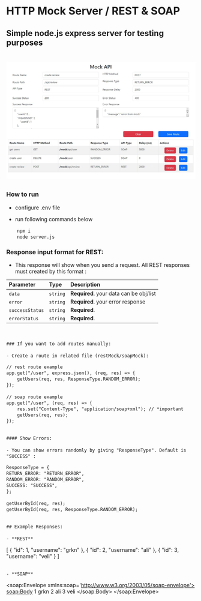 # HTTP Mock Server / REST & SOAP

## Simple node.js express server for testing purposes

<h1 align="center">
  <img src="./images/ex1.jpg"/>
</h1>

### How to run

- configure .env file

- run following commands below

```
    npm i
    node server.js

```

### Response input format for REST:

- This response will show when you send a request. All REST responses must created by this format :

| Parameter       | Type     | Description                             |
| :-------------- | :------- | :-------------------------------------- |
| `data`          | `string` | **Required**. your data can be obj/list |
| `error`         | `string` | **Required**. your error response       |
| `successStatus` | `string` | **Required**.                           |
| `errorStatus`   | `string` | **Required**.                           |

```


### If you want to add routes manually:

- Create a route in related file (restMock/soapMock):

```
    // rest route example
    app.get("/user", express.json(), (req, res) => {
        getUsers(req, res, ResponseType.RANDOM_ERROR);
    });

    // soap route example
    app.get("/user", (req, res) => {
        res.set("Content-Type", "application/soap+xml"); // *important
        getUsers(req, res);
    });

```

#### Show Errors:

- You can show errors randomly by giving "ResponseType". Default is "SUCCESS" :

```
    ResponseType = {
    RETURN_ERROR: "RETURN_ERROR",
    RANDOM_ERROR: "RANDOM_ERROR",
    SUCCESS: "SUCCESS",
    };

    getUserById(req, res);
    getUserById(req, res, ResponseType.RANDOM_ERROR);
```

## Example Responses:

- **REST**

```
[
    {
        "id": 1,
        "username": "grkn"
    },
    {
        "id": 2,
        "username": "ali"
    },
    {
        "id": 3,
        "username": "veli"
    }
]
```

- **SOAP**

```
<soap:Envelope xmlns:soap='http://www.w3.org/2003/05/soap-envelope'>
    <soap:Body>
        <users>
            <user>
                <id>1</id>
                <name>grkn</name>
            </user>
            <user>
                <id>2</id>
                <name>ali</name>
            </user>
            <user>
                <id>3</id>
                <name>veli</name>
            </user>
        </users>
    </soap:Body>
</soap:Envelope>
```
